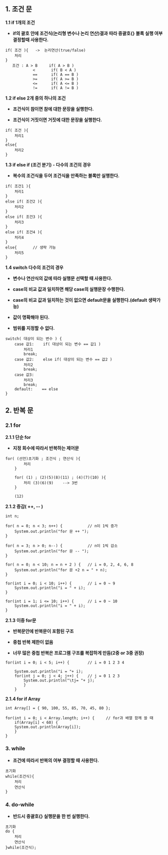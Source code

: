 ##  **1. 조건 문**


**1.1 if 1개의 조건**

- **if의 괄호 안에 조건식(논리형 변수나 논리 연산)결과 따라 중괄호{} 블록 실행 여부 결정할때 사용한다.**
```
if( 조건 ){	->	논리연산(true/false) 
 	처리 
}
   조건 : A > B	  if( A > B )		
 			<		if( B < A )
 			==		if( A == B )
 			>=		if( A >= B )
 			<=		if( A <= B )
 			!=		if( A != B )
```


**1.2 if else 2개 중의 하나의 조건**

- **조건식이 참이면 참에 대한 문장을 실행한다.**

- **조건식이 거짓이면 거짓에 대한 문장을 실행한다.**
```
if( 조건 ){
	처리1
}
else{
	처리2
}
```


**1.3 if else if (조건 분기) - 다수의 조건의 경우**

- **복수의 조건식을 두어 조건식을 만족하는 블록만 실행한다.**
```
if( 조건1 ){
	처리1
}
else if( 조건2 ){
	처리2
}
else if( 조건3 ){
	처리3
}
else if( 조건4 ){
	처리4
}
else{ 		// 생략 가능
	처리5
}
```


**1.4 switch 다수의 조건의 경우**

- **변수나 연산식의 값에 따라 실행문 선택할 때 사용한다.**

- **case의 비교 값과 일치하면 해당 case의 실행문장 수행한다.**

- **case의 비교 값과 일치하는 것이 없으면 default문을 실행한다.(default 생략가능)**  
- **값이 명확해야 된다.**  
- **범위를 지정할 수 없다.**
```
switch( 대상이 되는 변수 ) {
	case 값1:	if( 대상이 되는 변수 == 값1 )
		처리1
		break;
	case 값2:	else if( 대상이 되는 변수 == 값2 )
		처리2
		break;
	case 값3:
		처리3
		break;
	default:	== else
}
```

##  **2. 반복 문**

### **2.1 for**

**2.1.1 단순 for** 
- **지정 회수에 따라서 반복하는 제어문**
```
for( (선언)초기화 ; 조건식 ; 연산식 ){
		처리 
	}
		 			
	for( (1) ; (2)(5)(8)(11) ; (4)(7)(10) ){
		처리 (3)(6)(9)	--> 3번
	}
		 		
	(12)
```	

**2.1.2 증감( ++, -- )**
```
int n;
		
for( n = 0; n < 3; n++) {			// n이 1씩 증가
	System.out.println("for 문 ++ ");
}
		
for( n = 3; n > 0; n--) {			// n이 1씩 감소
	System.out.println("for 문 -- ");
}
		
for( n = 0; n < 10; n = n + 2 ) {	// i = 0, 2, 4, 6, 8
	System.out.println("for 문 +2 n = " + n);
}
		
for(int i = 0; i < 10; i++) {		// i = 0 ~ 9
	System.out.println("i = " + i);
}
		
for(int i = 1; i <= 10; i++) {		// i = 0 ~ 10
	System.out.println("i = " + i);
}
```

**2.1.3 이중 for문**

- **반복문안에 반복문이 포함된 구조**

- **중첩 반복 제한이 없음**

- **너무 많은 중첩 반복은 프로그램 구조를 복잡하게 만듬(2중 or 3중 권장)**
```
for(int i = 0; i < 5; i++) {		// i = 0 1 2 3 4 
			
	System.out.println("i = "+ i);
	for(int j = 0; j < 4; j++) {	// j = 0 1 2 3 
		System.out.println("\tj= "+ j);
		}
	}
```

**2.1.4 for if Array**
```
int Array[] = { 90, 100, 55, 85, 70, 45, 80 };
		
for(int i = 0; i < Array.length; i++) {		// for과 배열 함께 쓸 때
	if(Array[i] < 60) {
	System.out.println(Array[i]);
	}
}
```

### **3. while**

- **조건에 따라서 반복의 여부 결정할 때 사용한다.**
```
초기화
while(조건식){	
	처리					
	연산식			
}
```

### **4. do-while**

- **반드시 중괄호{} 실행문을 한 번 실행한다.**
```
초기화		 		
do {
	처리
	연산식
}while(조건식);
```
